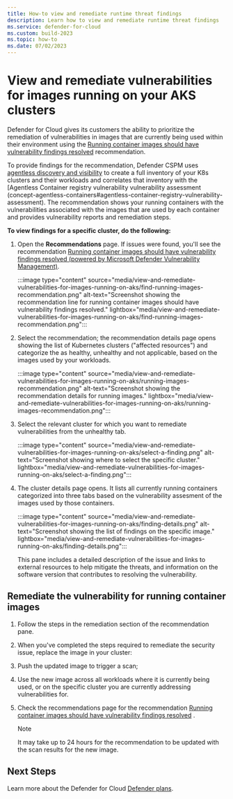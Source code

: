 ```yaml
---
title: How-to view and remediate runtime threat findings 
description: Learn how to view and remediate runtime threat findings
ms.service: defender-for-cloud
ms.custom: build-2023
ms.topic: how-to
ms.date: 07/02/2023
---
```


# View and remediate vulnerabilities for images running on your AKS clusters

Defender for Cloud gives its customers the ability to prioritize the remediation of vulnerabilities in images that are currently being used within their environment using the [Running container images should have vulnerability findings resolved](https://portal.azure.com/#view/Microsoft_Azure_Security_CloudNativeCompute/KubernetesRuntimeVisibilityRecommendationDetailsBlade/assessmentKey/41503391-efa5-47ee-9282-4eff6131462ce) recommendation.

To provide findings for the recommendation, Defender CSPM uses [agentless discovery and visibility](concept-agentless-containers.md#agentless-discovery-and-visibility-within-kubernetes-components) to create a full inventory of your K8s clusters and their workloads and correlates that inventory with the [Agentless Container registry vulnerability vulnerability assessment (concept-agentless-containers#agentless-container-registry-vulnerability-assessment). The recommendation shows your running containers with the vulnerabilities associated with the images that are used by each container and provides vulnerability reports and remediation steps. 

**To view findings for a specific cluster, do the following:**  

1. Open the **Recommendations** page. If issues were found, you'll see the recommendation [Running container images should have vulnerability findings resolved (powered by Microsoft Defender Vulnerability Management)](https://portal.azure.com/#blade/Microsoft_Azure_Security/RecommendationsBlade/assessmentKey/c609cf0f-71ab-41e9-a3c6-9a1f7fe1b8d5). 

    :::image type="content" source="media/view-and-remediate-vulnerabilities-for-images-running-on-aks/find-running-images-recommendation.png" alt-text="Screenshot showing the recommendation line for running container images should have vulnerability findings resolved." lightbox="media/view-and-remediate-vulnerabilities-for-images-running-on-aks/find-running-images-recommendation.png"::: 

1. Select the recommendation; the recommendation details page opens showing the list of Kubernetes clusters  ("affected resources") and categorize the as healthy, unhealthy and not applicable, based on the images used by your workloads. 

    :::image type="content" source="media/view-and-remediate-vulnerabilities-for-images-running-on-aks/running-images-recommendation.png" alt-text="Screenshot showing the recommendation details for running images." lightbox="media/view-and-remediate-vulnerabilities-for-images-running-on-aks/running-images-recommendation.png":::

1. Select the relevant cluster for which you want to remediate vulnerabilities from the unhealthy tab.

    :::image type="content" source="media/view-and-remediate-vulnerabilities-for-images-running-on-aks/select-a-finding.png" alt-text="Screenshot showing where to select the specific cluster." lightbox="media/view-and-remediate-vulnerabilities-for-images-running-on-aks/select-a-finding.png":::

 1. The cluster details page opens. It lists all currently running containers categorized into three tabs based on the vulnerability assesment of the images used by those containers.

    :::image type="content" source="media/view-and-remediate-vulnerabilities-for-images-running-on-aks/finding-details.png" alt-text="Screenshot showing the list of findings on the specific image." lightbox="media/view-and-remediate-vulnerabilities-for-images-running-on-aks/finding-details.png":::


    This pane includes a detailed description of the issue and links to external resources to help mitigate the threats, and information on the software version that contributes to resolving the vulnerability.  

## Remediate the vulnerability for running container images

1. Follow the steps in the remediation section of the recommendation pane. 
1. When you've completed the steps required to remediate the security issue, replace the image in your cluster: 
1. Push the updated image to trigger a scan; 
1. Use the new image across all workloads where it is currently being used, or on the specific cluster you are currently addressing vulnerabilities for.
1. Check the recommendations page for the recommendation [Running container images should have vulnerability findings resolved](https://portal.azure.com/#view/Microsoft_Azure_Security_CloudNativeCompute/KubernetesRuntimeVisibilityRecommendationDetailsBlade/assessmentKey/41503391-efa5-47ee-9282-4eff6131462c) . 

    > [!NOTE]
    > It may take up to 24 hours for the recommendation to be updated with the scan results for the new image. 


## Next Steps 

 Learn more about the Defender for Cloud [Defender plans](defender-for-cloud-introduction.md#protect-cloud-workloads).
